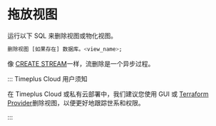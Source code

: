 # 拖放视图

运行以下 SQL 来删除视图或物化视图。

```sql
删除视图 [如果存在] 数据库。<view_name>;
```

像 [CREATE STREAM](proton-create-stream)一样，流删除是一个异步过程。

::: Timeplus Cloud 用户须知

在 Timeplus Cloud 或私有云部署中，我们建议您使用 GUI 或 [Terraform Provider](terraform)删除视图，以便更好地跟踪世系和权限。

:::
